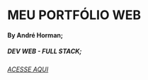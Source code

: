 # MEU PORTFÓLIO WEB
#### By André Horman;
##### DEV WEB - FULL STACK;

  _[ACESSE AQUI](https://ANDREHORMAN1994.github.io)_

